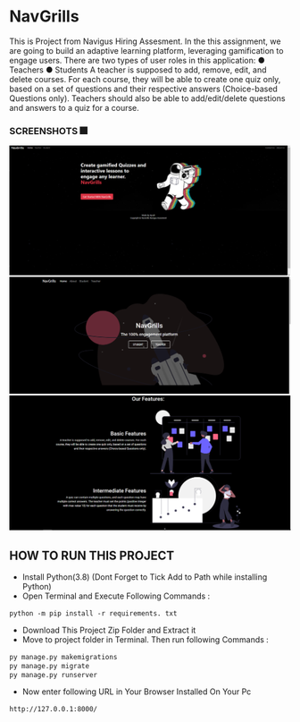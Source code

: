 # NavGrills

This is Project from Navigus Hiring Assesment.
In the this assignment, we are going to build an adaptive learning platform, leveraging gamification to engage users. There are two types of user roles in this application: ● Teachers ● Students A teacher is supposed to add, remove, edit, and delete courses. For each course, they will be able to create one quiz only, based on a set of questions and their respective answers (Choice-based Questions only). Teachers should also be able to add/edit/delete questions and answers to a quiz for a course.
### SCREENSHOTS :fireworks:
![Landing_page](/src/img.PNG)
![Landing_page](/src/img1.PNG)
![Popular_page](/src/img2.PNG)

## HOW TO RUN THIS PROJECT
- Install Python(3.8) (Dont Forget to Tick Add to Path while installing Python)
- Open Terminal and Execute Following Commands :
```
python -m pip install -r requirements. txt
```
- Download This Project Zip Folder and Extract it
- Move to project folder in Terminal. Then run following Commands :
```
py manage.py makemigrations
py manage.py migrate
py manage.py runserver
```
- Now enter following URL in Your Browser Installed On Your Pc
```
http://127.0.0.1:8000/
```

